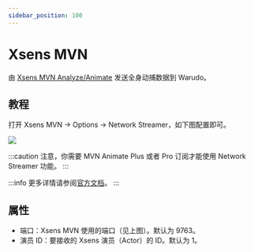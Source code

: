 ```yaml
---
sidebar_position: 100
---
```


# Xsens MVN

由 [Xsens MVN Analyze/Animate](https://base.xsens.com/s/motion-capture-mvn-software?language=en\_US) 发送全身动捕数据到 Warudo。

## 教程

打开 Xsens MVN → Options → Network Streamer，如下图配置即可。

![](pathname:///doc-img/zh-xens-1.webp)

:::caution
注意，你需要 MVN Animate Plus 或者 Pro 订阅才能使用 Network Streamer 功能。
:::

:::info
更多详情请参阅[官方文档](https://base.xsens.com/s/article/MVN-Unity-Live-Plugin?language=en\_US)。
:::

## 属性

* 端口：Xsens MVN 使用的端口（见上图）。默认为 9763。
* 演员 ID：要接收的 Xsens 演员（Actor）的 ID。默认为 1。

